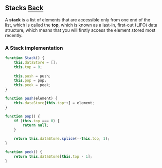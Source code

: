 ## Stacks [Back](./../data_structure.md)

A **stack** is a list of elements that are accessible only from one end of the list, which is called the **top**, which is known as a last-in, first-out (LIFO) data structure, which means that you will firstly access the element stored most recently.

### A Stack implementation

```js
function Stack() {
    this.dataStore = [];
    this.top = 0;
    
    this.push = push;
    this.pop = pop;
    this.peek = peek;
}

function push(element) {
    this.dataStore[this.top++] = element;
}

function pop() {
    if (this.top === 0) {
        return null;
    }

    return this.dataStore.splice(--this.top, 1);
}

function peek() {
    return this.dataStore[this.top - 1];
}
```
